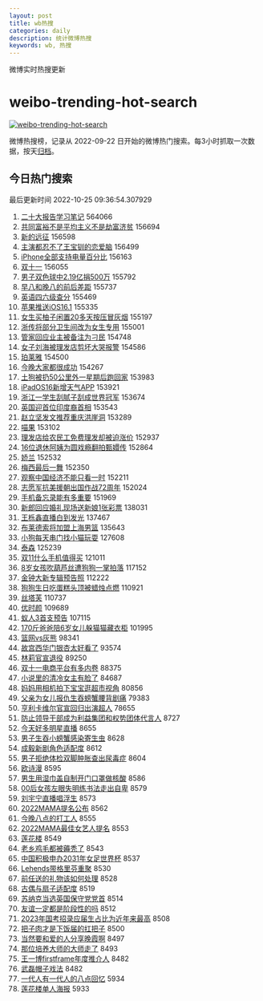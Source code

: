 ```yaml
---
layout: post
title: wb热搜
categories: daily
description: 统计微博热搜
keywords: wb, 热搜
---
```


微博实时热搜更新

# weibo-trending-hot-search

[![weibo-trending-hot-search](https://github.com/ameizi/weibo-trending-hot-search/actions/workflows/ci.yml/badge.svg)](https://github.com/ameizi/weibo-trending-hot-search/actions/workflows/ci.yml)

微博热搜榜，记录从 2022-09-22 日开始的微博热门搜索。每3小时抓取一次数据，按天[归档](./archives)。

## 今日热门搜索

<!-- BEGIN --> 
最后更新时间 2022-10-25 09:36:54.307929 
1. [二十大报告学习笔记](https://s.weibo.com/weibo?q=%23%E4%BA%8C%E5%8D%81%E5%A4%A7%E6%8A%A5%E5%91%8A%E5%AD%A6%E4%B9%A0%E7%AC%94%E8%AE%B0%23&t=31&band_rank=1&Refer=top) 564066
1. [共同富裕不是平均主义不是劫富济贫](https://s.weibo.com/weibo?q=%23%E5%85%B1%E5%90%8C%E5%AF%8C%E8%A3%95%E4%B8%8D%E6%98%AF%E5%B9%B3%E5%9D%87%E4%B8%BB%E4%B9%89%E4%B8%8D%E6%98%AF%E5%8A%AB%E5%AF%8C%E6%B5%8E%E8%B4%AB%23&t=31&band_rank=1&Refer=top) 156694
1. [新的远征](https://s.weibo.com/weibo?q=%23%E6%96%B0%E7%9A%84%E8%BF%9C%E5%BE%81%23&t=31&band_rank=3&Refer=top) 156598
1. [主演都忍不了王宝钏的恋爱脑](https://s.weibo.com/weibo?q=%23%E4%B8%BB%E6%BC%94%E9%83%BD%E5%BF%8D%E4%B8%8D%E4%BA%86%E7%8E%8B%E5%AE%9D%E9%92%8F%E7%9A%84%E6%81%8B%E7%88%B1%E8%84%91%23&t=31&band_rank=4&Refer=top) 156499
1. [iPhone全部支持电量百分比](https://s.weibo.com/weibo?q=%23iPhone%E5%85%A8%E9%83%A8%E6%94%AF%E6%8C%81%E7%94%B5%E9%87%8F%E7%99%BE%E5%88%86%E6%AF%94%23&t=31&band_rank=5&Refer=top) 156163
1. [双十一](https://s.weibo.com/weibo?q=%23%E5%8F%8C%E5%8D%81%E4%B8%80%23&t=31&band_rank=6&Refer=top) 156055
1. [男子双色球中2.19亿捐500万](https://s.weibo.com/weibo?q=%23%E7%94%B7%E5%AD%90%E5%8F%8C%E8%89%B2%E7%90%83%E4%B8%AD2.19%E4%BA%BF%E6%8D%90500%E4%B8%87%23&t=31&band_rank=4&Refer=top) 155792
1. [早八和晚八的前后差距](https://s.weibo.com/weibo?q=%23%E6%97%A9%E5%85%AB%E5%92%8C%E6%99%9A%E5%85%AB%E7%9A%84%E5%89%8D%E5%90%8E%E5%B7%AE%E8%B7%9D%23&t=31&band_rank=8&Refer=top) 155737
1. [英语四六级查分](https://s.weibo.com/weibo?q=%23%E8%8B%B1%E8%AF%AD%E5%9B%9B%E5%85%AD%E7%BA%A7%E6%9F%A5%E5%88%86%23&t=31&band_rank=9&Refer=top) 155469
1. [苹果推送iOS16.1](https://s.weibo.com/weibo?q=%23%E8%8B%B9%E6%9E%9C%E6%8E%A8%E9%80%81iOS16.1%23&t=31&band_rank=10&Refer=top) 155335
1. [女生买柚子闲置20多天按压冒灰烟](https://s.weibo.com/weibo?q=%23%E5%A5%B3%E7%94%9F%E4%B9%B0%E6%9F%9A%E5%AD%90%E9%97%B2%E7%BD%AE20%E5%A4%9A%E5%A4%A9%E6%8C%89%E5%8E%8B%E5%86%92%E7%81%B0%E7%83%9F%23&t=31&band_rank=11&Refer=top) 155197
1. [浙传将部分卫生间改为女生专用](https://s.weibo.com/weibo?q=%23%E6%B5%99%E4%BC%A0%E5%B0%86%E9%83%A8%E5%88%86%E5%8D%AB%E7%94%9F%E9%97%B4%E6%94%B9%E4%B8%BA%E5%A5%B3%E7%94%9F%E4%B8%93%E7%94%A8%23&t=31&band_rank=12&Refer=top) 155001
1. [管家回应业主被备注为刁民](https://s.weibo.com/weibo?q=%23%E7%AE%A1%E5%AE%B6%E5%9B%9E%E5%BA%94%E4%B8%9A%E4%B8%BB%E8%A2%AB%E5%A4%87%E6%B3%A8%E4%B8%BA%E5%88%81%E6%B0%91%23&t=31&band_rank=13&Refer=top) 154748
1. [女子刘海被理发店剪坏大哭报警](https://s.weibo.com/weibo?q=%23%E5%A5%B3%E5%AD%90%E5%88%98%E6%B5%B7%E8%A2%AB%E7%90%86%E5%8F%91%E5%BA%97%E5%89%AA%E5%9D%8F%E5%A4%A7%E5%93%AD%E6%8A%A5%E8%AD%A6%23&t=31&band_rank=14&Refer=top) 154586
1. [珀莱雅](https://s.weibo.com/weibo?q=%E7%8F%80%E8%8E%B1%E9%9B%85&t=31&band_rank=13&Refer=top) 154500
1. [今晚大家都很成功](https://s.weibo.com/weibo?q=%23%E4%BB%8A%E6%99%9A%E5%A4%A7%E5%AE%B6%E9%83%BD%E5%BE%88%E6%88%90%E5%8A%9F%23&t=31&band_rank=16&Refer=top) 154267
1. [土狗被扔50公里外一星期后跑回家](https://s.weibo.com/weibo?q=%23%E5%9C%9F%E7%8B%97%E8%A2%AB%E6%89%9450%E5%85%AC%E9%87%8C%E5%A4%96%E4%B8%80%E6%98%9F%E6%9C%9F%E5%90%8E%E8%B7%91%E5%9B%9E%E5%AE%B6%23&t=31&band_rank=5&Refer=top) 153983
1. [iPadOS16新增天气APP](https://s.weibo.com/weibo?q=%23iPadOS16%E6%96%B0%E5%A2%9E%E5%A4%A9%E6%B0%94APP%23&t=31&band_rank=18&Refer=top) 153921
1. [浙江一学生刮腻子刮成世界冠军](https://s.weibo.com/weibo?q=%23%E6%B5%99%E6%B1%9F%E4%B8%80%E5%AD%A6%E7%94%9F%E5%88%AE%E8%85%BB%E5%AD%90%E5%88%AE%E6%88%90%E4%B8%96%E7%95%8C%E5%86%A0%E5%86%9B%23&t=31&band_rank=9&Refer=top) 153674
1. [英国迎首位印度裔首相](https://s.weibo.com/weibo?q=%23%E8%8B%B1%E5%9B%BD%E8%BF%8E%E9%A6%96%E4%BD%8D%E5%8D%B0%E5%BA%A6%E8%A3%94%E9%A6%96%E7%9B%B8%23&t=31&band_rank=12&Refer=top) 153543
1. [赵立坚发文推荐重庆洪崖洞](https://s.weibo.com/weibo?q=%23%E8%B5%B5%E7%AB%8B%E5%9D%9A%E5%8F%91%E6%96%87%E6%8E%A8%E8%8D%90%E9%87%8D%E5%BA%86%E6%B4%AA%E5%B4%96%E6%B4%9E%23&t=31&band_rank=32&Refer=top) 153289
1. [喵果](https://s.weibo.com/weibo?q=%E5%96%B5%E6%9E%9C&t=31&band_rank=22&Refer=top) 153102
1. [理发店给农民工免费理发却被迫涨价](https://s.weibo.com/weibo?q=%23%E7%90%86%E5%8F%91%E5%BA%97%E7%BB%99%E5%86%9C%E6%B0%91%E5%B7%A5%E5%85%8D%E8%B4%B9%E7%90%86%E5%8F%91%E5%8D%B4%E8%A2%AB%E8%BF%AB%E6%B6%A8%E4%BB%B7%23&t=31&band_rank=23&Refer=top) 152937
1. [16位退休阿姨为圆戏瘾翻拍甄嬛传](https://s.weibo.com/weibo?q=%2316%E4%BD%8D%E9%80%80%E4%BC%91%E9%98%BF%E5%A7%A8%E4%B8%BA%E5%9C%86%E6%88%8F%E7%98%BE%E7%BF%BB%E6%8B%8D%E7%94%84%E5%AC%9B%E4%BC%A0%23&t=31&band_rank=7&Refer=top) 152864
1. [娇兰](https://s.weibo.com/weibo?q=%E5%A8%87%E5%85%B0&t=31&band_rank=17&Refer=top) 152532
1. [梅西最后一舞](https://s.weibo.com/weibo?q=%23%E6%A2%85%E8%A5%BF%E6%9C%80%E5%90%8E%E4%B8%80%E8%88%9E%23&t=31&band_rank=19&Refer=top) 152350
1. [观察中国经济不能只看一时](https://s.weibo.com/weibo?q=%23%E8%A7%82%E5%AF%9F%E4%B8%AD%E5%9B%BD%E7%BB%8F%E6%B5%8E%E4%B8%8D%E8%83%BD%E5%8F%AA%E7%9C%8B%E4%B8%80%E6%97%B6%23&t=31&band_rank=27&Refer=top) 152211
1. [志愿军抗美援朝出国作战72周年](https://s.weibo.com/weibo?q=%23%E5%BF%97%E6%84%BF%E5%86%9B%E6%8A%97%E7%BE%8E%E6%8F%B4%E6%9C%9D%E5%87%BA%E5%9B%BD%E4%BD%9C%E6%88%9872%E5%91%A8%E5%B9%B4%23&t=31&band_rank=28&Refer=top) 152024
1. [手机备忘录能有多重要](https://s.weibo.com/weibo?q=%23%E6%89%8B%E6%9C%BA%E5%A4%87%E5%BF%98%E5%BD%95%E8%83%BD%E6%9C%89%E5%A4%9A%E9%87%8D%E8%A6%81%23&t=31&band_rank=19&Refer=top) 151969
1. [新郎回应婚礼现场送新娘1张彩票](https://s.weibo.com/weibo?q=%23%E6%96%B0%E9%83%8E%E5%9B%9E%E5%BA%94%E5%A9%9A%E7%A4%BC%E7%8E%B0%E5%9C%BA%E9%80%81%E6%96%B0%E5%A8%981%E5%BC%A0%E5%BD%A9%E7%A5%A8%23&t=31&band_rank=8&Refer=top) 138031
1. [王栎鑫直播白到发光](https://s.weibo.com/weibo?q=%23%E7%8E%8B%E6%A0%8E%E9%91%AB%E7%9B%B4%E6%92%AD%E7%99%BD%E5%88%B0%E5%8F%91%E5%85%89%23&t=31&band_rank=31&Refer=top) 137467
1. [布莱德索将加盟上海男篮](https://s.weibo.com/weibo?q=%23%E5%B8%83%E8%8E%B1%E5%BE%B7%E7%B4%A2%E5%B0%86%E5%8A%A0%E7%9B%9F%E4%B8%8A%E6%B5%B7%E7%94%B7%E7%AF%AE%23&t=31&band_rank=32&Refer=top) 135643
1. [小狗每天串门找小猫玩耍](https://s.weibo.com/weibo?q=%23%E5%B0%8F%E7%8B%97%E6%AF%8F%E5%A4%A9%E4%B8%B2%E9%97%A8%E6%89%BE%E5%B0%8F%E7%8C%AB%E7%8E%A9%E8%80%8D%23&t=31&band_rank=10&Refer=top) 127608
1. [泰森](https://s.weibo.com/weibo?q=%E6%B3%B0%E6%A3%AE&t=31&band_rank=11&Refer=top) 125239
1. [双11什么手机值得买](https://s.weibo.com/weibo?q=%23%E5%8F%8C11%E4%BB%80%E4%B9%88%E6%89%8B%E6%9C%BA%E5%80%BC%E5%BE%97%E4%B9%B0%23&t=31&band_rank=35&Refer=top) 121011
1. [8岁女孩吹葫芦丝遭狗狗一掌拍落](https://s.weibo.com/weibo?q=%238%E5%B2%81%E5%A5%B3%E5%AD%A9%E5%90%B9%E8%91%AB%E8%8A%A6%E4%B8%9D%E9%81%AD%E7%8B%97%E7%8B%97%E4%B8%80%E6%8E%8C%E6%8B%8D%E8%90%BD%23&t=31&band_rank=47&Refer=top) 117152
1. [金钟大新专辑预告照](https://s.weibo.com/weibo?q=%23%E9%87%91%E9%92%9F%E5%A4%A7%E6%96%B0%E4%B8%93%E8%BE%91%E9%A2%84%E5%91%8A%E7%85%A7%23&t=31&band_rank=37&Refer=top) 112222
1. [狗狗生日吃蛋糕头顶被蜡烛点燃](https://s.weibo.com/weibo?q=%23%E7%8B%97%E7%8B%97%E7%94%9F%E6%97%A5%E5%90%83%E8%9B%8B%E7%B3%95%E5%A4%B4%E9%A1%B6%E8%A2%AB%E8%9C%A1%E7%83%9B%E7%82%B9%E7%87%83%23&t=31&band_rank=33&Refer=top) 110921
1. [丝塔芙](https://s.weibo.com/weibo?q=%E4%B8%9D%E5%A1%94%E8%8A%99&t=31&band_rank=15&Refer=top) 110737
1. [优时颜](https://s.weibo.com/weibo?q=%E4%BC%98%E6%97%B6%E9%A2%9C&t=31&band_rank=20&Refer=top) 109689
1. [蚁人3首支预告](https://s.weibo.com/weibo?q=%23%E8%9A%81%E4%BA%BA3%E9%A6%96%E6%94%AF%E9%A2%84%E5%91%8A%23&t=31&band_rank=41&Refer=top) 107115
1. [170斤爸爸陪6岁女儿躲猫猫藏衣柜](https://s.weibo.com/weibo?q=%23170%E6%96%A4%E7%88%B8%E7%88%B8%E9%99%AA6%E5%B2%81%E5%A5%B3%E5%84%BF%E8%BA%B2%E7%8C%AB%E7%8C%AB%E8%97%8F%E8%A1%A3%E6%9F%9C%23&t=31&band_rank=29&Refer=top) 101995
1. [篮网vs灰熊](https://s.weibo.com/weibo?q=%23%E7%AF%AE%E7%BD%91vs%E7%81%B0%E7%86%8A%23&t=31&band_rank=43&Refer=top) 98341
1. [故宫西华门银杏太好看了](https://s.weibo.com/weibo?q=%23%E6%95%85%E5%AE%AB%E8%A5%BF%E5%8D%8E%E9%97%A8%E9%93%B6%E6%9D%8F%E5%A4%AA%E5%A5%BD%E7%9C%8B%E4%BA%86%23&t=31&band_rank=44&Refer=top) 93574
1. [林莉官宣退役](https://s.weibo.com/weibo?q=%23%E6%9E%97%E8%8E%89%E5%AE%98%E5%AE%A3%E9%80%80%E5%BD%B9%23&t=31&band_rank=27&Refer=top) 89250
1. [双十一电商平台有多内卷](https://s.weibo.com/weibo?q=%23%E5%8F%8C%E5%8D%81%E4%B8%80%E7%94%B5%E5%95%86%E5%B9%B3%E5%8F%B0%E6%9C%89%E5%A4%9A%E5%86%85%E5%8D%B7%23&t=31&band_rank=24&Refer=top) 88375
1. [小说里的清冷女主有脸了](https://s.weibo.com/weibo?q=%23%E5%B0%8F%E8%AF%B4%E9%87%8C%E7%9A%84%E6%B8%85%E5%86%B7%E5%A5%B3%E4%B8%BB%E6%9C%89%E8%84%B8%E4%BA%86%23&t=31&band_rank=18&Refer=top) 84687
1. [妈妈用相机拍下宝宝逛超市视角](https://s.weibo.com/weibo?q=%23%E5%A6%88%E5%A6%88%E7%94%A8%E7%9B%B8%E6%9C%BA%E6%8B%8D%E4%B8%8B%E5%AE%9D%E5%AE%9D%E9%80%9B%E8%B6%85%E5%B8%82%E8%A7%86%E8%A7%92%23&t=31&band_rank=21&Refer=top) 80856
1. [父亲为女儿报仇生吞螃蟹腰背剧痛](https://s.weibo.com/weibo?q=%23%E7%88%B6%E4%BA%B2%E4%B8%BA%E5%A5%B3%E5%84%BF%E6%8A%A5%E4%BB%87%E7%94%9F%E5%90%9E%E8%9E%83%E8%9F%B9%E8%85%B0%E8%83%8C%E5%89%A7%E7%97%9B%23&t=31&band_rank=14&Refer=top) 79383
1. [亨利卡维尔官宣回归出演超人](https://s.weibo.com/weibo?q=%23%E4%BA%A8%E5%88%A9%E5%8D%A1%E7%BB%B4%E5%B0%94%E5%AE%98%E5%AE%A3%E5%9B%9E%E5%BD%92%E5%87%BA%E6%BC%94%E8%B6%85%E4%BA%BA%23&t=31&band_rank=50&Refer=top) 78655
1. [防止领导干部成为利益集团和权势团体代言人](https://s.weibo.com/weibo?q=%23%E9%98%B2%E6%AD%A2%E9%A2%86%E5%AF%BC%E5%B9%B2%E9%83%A8%E6%88%90%E4%B8%BA%E5%88%A9%E7%9B%8A%E9%9B%86%E5%9B%A2%E5%92%8C%E6%9D%83%E5%8A%BF%E5%9B%A2%E4%BD%93%E4%BB%A3%E8%A8%80%E4%BA%BA%23&t=31&band_rank=2&Refer=top) 8727
1. [今天好多明星直播](https://s.weibo.com/weibo?q=%23%E4%BB%8A%E5%A4%A9%E5%A5%BD%E5%A4%9A%E6%98%8E%E6%98%9F%E7%9B%B4%E6%92%AD%23&t=31&band_rank=16&Refer=top) 8655
1. [男子生吞小螃蟹感染寄生虫](https://s.weibo.com/weibo?q=%23%E7%94%B7%E5%AD%90%E7%94%9F%E5%90%9E%E5%B0%8F%E8%9E%83%E8%9F%B9%E6%84%9F%E6%9F%93%E5%AF%84%E7%94%9F%E8%99%AB%23&t=31&band_rank=22&Refer=top) 8628
1. [成毅新剧角色适配度](https://s.weibo.com/weibo?q=%23%E6%88%90%E6%AF%85%E6%96%B0%E5%89%A7%E8%A7%92%E8%89%B2%E9%80%82%E9%85%8D%E5%BA%A6%23&t=31&band_rank=25&Refer=top) 8612
1. [男子拒绝体检双脚肿胀查出尿毒症](https://s.weibo.com/weibo?q=%23%E7%94%B7%E5%AD%90%E6%8B%92%E7%BB%9D%E4%BD%93%E6%A3%80%E5%8F%8C%E8%84%9A%E8%82%BF%E8%83%80%E6%9F%A5%E5%87%BA%E5%B0%BF%E6%AF%92%E7%97%87%23&t=31&band_rank=26&Refer=top) 8604
1. [欧诗漫](https://s.weibo.com/weibo?q=%E6%AC%A7%E8%AF%97%E6%BC%AB&t=31&band_rank=28&Refer=top) 8595
1. [男生用湿巾盖自制开门口罩做核酸](https://s.weibo.com/weibo?q=%23%E7%94%B7%E7%94%9F%E7%94%A8%E6%B9%BF%E5%B7%BE%E7%9B%96%E8%87%AA%E5%88%B6%E5%BC%80%E9%97%A8%E5%8F%A3%E7%BD%A9%E5%81%9A%E6%A0%B8%E9%85%B8%23&t=31&band_rank=30&Refer=top) 8586
1. [00后女孩左眼失明练书法走出自卑](https://s.weibo.com/weibo?q=%2300%E5%90%8E%E5%A5%B3%E5%AD%A9%E5%B7%A6%E7%9C%BC%E5%A4%B1%E6%98%8E%E7%BB%83%E4%B9%A6%E6%B3%95%E8%B5%B0%E5%87%BA%E8%87%AA%E5%8D%91%23&t=31&band_rank=31&Refer=top) 8579
1. [刘宇宁直播唱浮生](https://s.weibo.com/weibo?q=%23%E5%88%98%E5%AE%87%E5%AE%81%E7%9B%B4%E6%92%AD%E5%94%B1%E6%B5%AE%E7%94%9F%23&t=31&band_rank=32&Refer=top) 8573
1. [2022MAMA提名公布](https://s.weibo.com/weibo?q=%232022MAMA%E6%8F%90%E5%90%8D%E5%85%AC%E5%B8%83%23&t=31&band_rank=34&Refer=top) 8562
1. [今晚八点的打工人](https://s.weibo.com/weibo?q=%23%E4%BB%8A%E6%99%9A%E5%85%AB%E7%82%B9%E7%9A%84%E6%89%93%E5%B7%A5%E4%BA%BA%23&t=31&band_rank=35&Refer=top) 8555
1. [2022MAMA最佳女艺人提名](https://s.weibo.com/weibo?q=%232022MAMA%E6%9C%80%E4%BD%B3%E5%A5%B3%E8%89%BA%E4%BA%BA%E6%8F%90%E5%90%8D%23&t=31&band_rank=36&Refer=top) 8553
1. [莲花楼](https://s.weibo.com/weibo?q=%E8%8E%B2%E8%8A%B1%E6%A5%BC&t=31&band_rank=37&Refer=top) 8549
1. [老乡鸡毛都被薅秃了](https://s.weibo.com/weibo?q=%23%E8%80%81%E4%B9%A1%E9%B8%A1%E6%AF%9B%E9%83%BD%E8%A2%AB%E8%96%85%E7%A7%83%E4%BA%86%23&t=31&band_rank=38&Refer=top) 8543
1. [中国积极申办2031年女足世界杯](https://s.weibo.com/weibo?q=%23%E4%B8%AD%E5%9B%BD%E7%A7%AF%E6%9E%81%E7%94%B3%E5%8A%9E2031%E5%B9%B4%E5%A5%B3%E8%B6%B3%E4%B8%96%E7%95%8C%E6%9D%AF%23&t=31&band_rank=39&Refer=top) 8537
1. [Lehends带格里芬重聚](https://s.weibo.com/weibo?q=%23Lehends%E5%B8%A6%E6%A0%BC%E9%87%8C%E8%8A%AC%E9%87%8D%E8%81%9A%23&t=31&band_rank=40&Refer=top) 8530
1. [前任送的礼物该如何处理](https://s.weibo.com/weibo?q=%23%E5%89%8D%E4%BB%BB%E9%80%81%E7%9A%84%E7%A4%BC%E7%89%A9%E8%AF%A5%E5%A6%82%E4%BD%95%E5%A4%84%E7%90%86%23&t=31&band_rank=41&Refer=top) 8528
1. [古偶与扇子适配度](https://s.weibo.com/weibo?q=%23%E5%8F%A4%E5%81%B6%E4%B8%8E%E6%89%87%E5%AD%90%E9%80%82%E9%85%8D%E5%BA%A6%23&t=31&band_rank=42&Refer=top) 8519
1. [苏纳克当选英国保守党党首](https://s.weibo.com/weibo?q=%23%E8%8B%8F%E7%BA%B3%E5%85%8B%E5%BD%93%E9%80%89%E8%8B%B1%E5%9B%BD%E4%BF%9D%E5%AE%88%E5%85%9A%E5%85%9A%E9%A6%96%23&t=31&band_rank=43&Refer=top) 8514
1. [友谊一定都是阶段性的吗](https://s.weibo.com/weibo?q=%23%E5%8F%8B%E8%B0%8A%E4%B8%80%E5%AE%9A%E9%83%BD%E6%98%AF%E9%98%B6%E6%AE%B5%E6%80%A7%E7%9A%84%E5%90%97%23&t=31&band_rank=44&Refer=top) 8512
1. [2023年国考招录应届生占比为近年来最高](https://s.weibo.com/weibo?q=%232023%E5%B9%B4%E5%9B%BD%E8%80%83%E6%8B%9B%E5%BD%95%E5%BA%94%E5%B1%8A%E7%94%9F%E5%8D%A0%E6%AF%94%E4%B8%BA%E8%BF%91%E5%B9%B4%E6%9D%A5%E6%9C%80%E9%AB%98%23&t=31&band_rank=45&Refer=top) 8508
1. [把子肉才是下饭届的扛把子](https://s.weibo.com/weibo?q=%23%E6%8A%8A%E5%AD%90%E8%82%89%E6%89%8D%E6%98%AF%E4%B8%8B%E9%A5%AD%E5%B1%8A%E7%9A%84%E6%89%9B%E6%8A%8A%E5%AD%90%23&t=31&band_rank=46&Refer=top) 8500
1. [当然要和爱的人分享晚霞啊](https://s.weibo.com/weibo?q=%23%E5%BD%93%E7%84%B6%E8%A6%81%E5%92%8C%E7%88%B1%E7%9A%84%E4%BA%BA%E5%88%86%E4%BA%AB%E6%99%9A%E9%9C%9E%E5%95%8A%23&t=31&band_rank=47&Refer=top) 8497
1. [那位培养大师的大师走了](https://s.weibo.com/weibo?q=%23%E9%82%A3%E4%BD%8D%E5%9F%B9%E5%85%BB%E5%A4%A7%E5%B8%88%E7%9A%84%E5%A4%A7%E5%B8%88%E8%B5%B0%E4%BA%86%23&t=31&band_rank=48&Refer=top) 8493
1. [王一博firstframe年度推介人](https://s.weibo.com/weibo?q=%23%E7%8E%8B%E4%B8%80%E5%8D%9Afirstframe%E5%B9%B4%E5%BA%A6%E6%8E%A8%E4%BB%8B%E4%BA%BA%23&t=31&band_rank=49&Refer=top) 8482
1. [武磊帽子戏法](https://s.weibo.com/weibo?q=%23%E6%AD%A6%E7%A3%8A%E5%B8%BD%E5%AD%90%E6%88%8F%E6%B3%95%23&t=31&band_rank=50&Refer=top) 8482
1. [一代人有一代人的八点回忆](https://s.weibo.com/weibo?q=%23%E4%B8%80%E4%BB%A3%E4%BA%BA%E6%9C%89%E4%B8%80%E4%BB%A3%E4%BA%BA%E7%9A%84%E5%85%AB%E7%82%B9%E5%9B%9E%E5%BF%86%23&t=31&band_rank=29&Refer=top) 5934
1. [莲花楼单人海报](https://s.weibo.com/weibo?q=%23%E8%8E%B2%E8%8A%B1%E6%A5%BC%E5%8D%95%E4%BA%BA%E6%B5%B7%E6%8A%A5%23&t=31&band_rank=50&Refer=top) 5933
<!-- END -->
